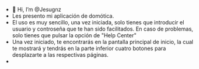 - 👋 Hi, I’m @Jesugnz
- Les presento mi aplicación de domótica.
- El uso es muy sencillo, una vez iniciada, solo tienes que introducir el usuario y controseña que te han sido facilitados. En caso de problemas, solo tienes que pulsar la opción de "Help Center"
- Una vez iniciado, te encontrarás en la pantalla principal de inicio, la cual te mostrará y tendrás en la parte inferior cuatro botones para desplazarte a las respectivas páginas.
- 

<!---
Jesugnz/Jesugnz is a ✨ special ✨ repository because its `README.md` (this file) appears on your GitHub profile.
You can click the Preview link to take a look at your changes.
--->

